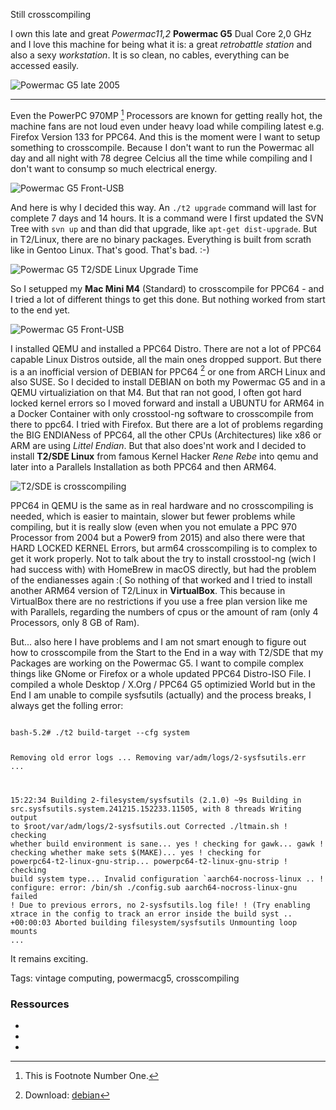 Still crosscompiling

I own this late and great *Powermac11,2* **Powermac G5** Dual Core 2,0 GHz and 
I love this machine for being what it is: a great *retrobattle station* 
and also a sexy *workstation*. It is so clean, no cables, 
everything can be accessed easily. 

![Powermac G5 late 2005](/images/late_2005.jpg)

<hr>

Even the PowerPC 970MP [^1] Processors are
known for getting really hot, the machine fans are not loud even under
heavy load while compiling latest e.g. Firefox Version 133 for PPC64. 
And this is the moment were I want to setup something to crosscompile. 
Because I don't want to run the Powermac all day and all night with 78 degree 
Celcius all the time while compiling and I don't want to consump so much 
electrical energy.

![Powermac G5 Front-USB](/images/powermacg_g5_usb_front.jpg)

And here is why I decided this way. An <code>./t2 upgrade</code> command will 
last for complete 7 days and 14 hours. It is a command were I first updated 
the SVN Tree with <code>svn up</code> and than did that upgrade, 
like <code>apt-get dist-upgrade</code>. But in T2/Linux, there are no binary 
packages. Everything is built from scrath like in Gentoo Linux. 
That's good. That's bad. :-)

![Powermac G5 T2/SDE Linux Upgrade Time](/images/worscht.png)

So I setupped my **Mac Mini M4** (Standard) to crosscompile for 
PPC64 - and I tried a lot of different things to get this done. 
But nothing worked from start to the end yet. 

![Powermac G5 Front-USB](/images/cpu.png)

I installed QEMU and installed a PPC64 Distro. There are not a lot of PPC64
capable Linux Distros outside, all the main ones dropped support. But there
is a an inofficial version of DEBIAN for PPC64 [^3] or one from ARCH Linux and
also SUSE. So I decided to install DEBIAN on both my Powermac G5 and in
a QEMU virtualiziation on that M4. But that ran not good, I often got 
hard locked kernel errors so I moved forward and install a UBUNTU for ARM64 
in a Docker Container with only crosstool-ng software to crosscompile from 
there to ppc64. I tried with Firefox. But there are a lot of problems 
regarding the BIG ENDIANess of PPC64, all the other CPUs (Architectures) like 
x86 or ARM are using *Littel Endian*. But that also does'nt work and I 
decided to install **T2/SDE Linux** from famous Kernel Hacker *Rene Rebe* into 
qemu and later into a Parallels Installation as both PPC64 and then ARM64.

![T2/SDE is crosscompiling](/images/crosscompiling.png)

PPC64 in QEMU is the same as in real hardware and no crosscompiling is needed, 
which is easier to maintain, slower but fewer problems while compiling, but it 
is really slow (even when you not emulate a PPC 970 Processor from 2004 but a 
Power9 from 2015) and also there were that HARD LOCKED KERNEL Errors, but 
arm64 crosscompiling is to complex to get it work properly. Not to talk about 
the try to install crosstool-ng (wich I had success with) with HomeBrew in 
macOS directly, but had the problem of the endianesses again :( So nothing of 
that worked and I tried to install another ARM64 version of T2/Linux in 
**VirtualBox**. This because in VirtualBox there are no restrictions if you 
use a free plan version like me with Parallels, regarding the numbers of cpus 
or the amount of ram (only 4 Processors, only 8 GB of Ram).

But... also here I have problems and I am not smart enough to figure out how
to crosscompile from the Start to the End in a way with T2/SDE that my Packages are working on the 
Powermac G5. I want to compile complex things like GNome or Firefox or a whole updated PPC64 Distro-ISO File. 
I compiled a whole Desktop / X.Org / PPC64 G5 optimizied World but in the End
I am unable to compile sysfsutils (actually) and the process breaks, 
I always get the folling error:

<code>
bash-5.2# ./t2 build-target --cfg system

Removing old error logs ...
Removing var/adm/logs/2-sysfsutils.err ...

15:22:34 Building 2-filesystem/sysfsutils (2.1.0) ~9s
  Building in src.sysfsutils.system.241215.152233.11505, with 8 threads
  Writing output to $root/var/adm/logs/2-sysfsutils.out
  Corrected ./ltmain.sh
! checking whether build environment is sane... yes
! checking for gawk... gawk
! checking whether make sets $(MAKE)... yes
! checking for powerpc64-t2-linux-gnu-strip... powerpc64-t2-linux-gnu-strip
! checking build system type... Invalid configuration `aarch64-nocross-linux ..
! configure: error: /bin/sh ./config.sub aarch64-nocross-linux-gnu failed
! Due to previous errors, no 2-sysfsutils.log file!
! (Try enabling xtrace in the config to track an error inside the build syst ..
  +00:00:03 Aborted building filesystem/sysfsutils
  Unmounting loop mounts ...
</code>

It remains exciting.

Tags: vintage computing, powermacg5, crosscompiling

### Ressources

* [^1]: This is Footnote Number One.
* [^2]: T2/Linux is especially for cross compiling.
* [^3]: Download: [debian](https://cdimage.debian.org/cdimage/ports/current/)
